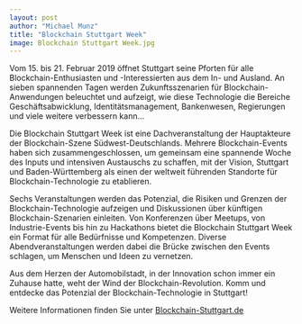 ```yaml
---
layout: post
author: "Michael Munz"
title: "Blockchain Stuttgart Week"
image: Blockchain Stuttgart Week.jpg
---
```


Vom 15. bis 21. Februar 2019 öffnet Stuttgart seine Pforten für alle Blockchain-Enthusiasten und -Interessierten aus dem In- und Ausland. An sieben spannenden Tagen werden Zukunftsszenarien für Blockchain-Anwendungen beleuchtet und aufzeigt, wie diese Technologie die Bereiche Geschäftsabwicklung, Identitätsmanagement, Bankenwesen, Regierungen und viele weitere verbessern kann...

Die Blockchain Stuttgart Week ist eine Dachveranstaltung der Hauptakteure der Blockchain-Szene Südwest-Deutschlands. Mehrere Blockchain-Events haben sich zusammengeschlossen, um gemeinsam eine spannende Woche des Inputs und intensiven Austauschs zu schaffen, mit der Vision, Stuttgart und Baden-Württemberg als einen der weltweit führenden Standorte für Blockchain-Technologie zu etablieren.

Sechs Veranstaltungen werden das Potenzial, die Risiken und Grenzen der Blockchain-Technologie aufzeigen und Diskussionen über künftigen Blockchain-Szenarien einleiten. Von Konferenzen über Meetups, von Industrie-Events bis hin zu Hackathons bietet die Blockchain Stuttgart Week ein Format für alle Bedürfnisse und Kompetenzen. Diverse Abendveranstaltungen werden dabei die Brücke zwischen den Events schlagen, um Menschen und Ideen zu vernetzen.

Aus dem Herzen der Automobilstadt, in der Innovation schon immer ein Zuhause hatte, weht der Wind der Blockchain-Revolution. Komm und entdecke das Potenzial der Blockchain-Technologie in Stuttgart!

Weitere Informationen finden Sie unter [Blockchain-Stuttgart.de](https://blockchain-stuttgart.de/events/)
